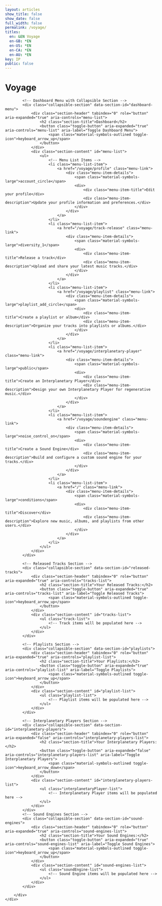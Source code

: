 ```yaml
---
layout: articles
show_title: false
show_date: false
full_width: false
permalink: /voyage/
titles:
  en: &EN Voyage
  en-GB: *EN
  en-US: *EN
  en-CA: *EN
  en-AU: *EN
key: IP
public: false
---
```


<!-- Voyage Page Container -->
<!-- Voyage Page Container -->
<div id="voyage-content">
    <h1>Voyage</h1>
    <div class="world-form">
        <div class="voyage-container">
            <p id="user-info"></p>
            <ul class="user-list" id="user-profile-list">
                <!-- User profile will be populated here -->
            </ul>

            <!-- Dashboard Menu with Collapsible Section -->
            <div class="collapsible-section" data-section-id="dashboard-menu">
                <div class="section-header" tabindex="0" role="button" aria-expanded="true" aria-controls="menu-list">
                    <h2 class="section-title">Dashboard</h2>
                    <button class="toggle-button" aria-expanded="true" aria-controls="menu-list" aria-label="Toggle Dashboard Menu">
                        <span class="material-symbols-outlined toggle-icon">keyboard_arrow_up</span>
                    </button>
                </div>
                <div class="section-content" id="menu-list">
                    <ul>
                        <!-- Menu List Items -->
                        <li class="menu-list-item">
                            <a href="/voyage/profile" class="menu-link">
                                <div class="menu-item-details">
                                    <span class="material-symbols-large">account_circle</span>
                                    <div>
                                        <div class="menu-item-title">Edit your profile</div>
                                        <div class="menu-item-description">Update your profile information and preferences.</div>
                                    </div>
                                </div>
                            </a>
                        </li>
                        <li class="menu-list-item">
                            <a href="/voyage/track-release" class="menu-link">
                                <div class="menu-item-details">
                                    <span class="material-symbols-large">diversity_1</span>
                                    <div>
                                        <div class="menu-item-title">Release a track</div>
                                        <div class="menu-item-description">Upload and share your latest music tracks.</div>
                                    </div>
                                </div>
                            </a>
                        </li>
                        <li class="menu-list-item">
                            <a href="/voyage/playlist" class="menu-link">
                                <div class="menu-item-details">
                                    <span class="material-symbols-large">playlist_add_circle</span>
                                    <div>
                                        <div class="menu-item-title">Create a playlist or album</div>
                                        <div class="menu-item-description">Organize your tracks into playlists or albums.</div>
                                    </div>
                                </div>
                            </a>
                        </li>
                        <li class="menu-list-item">
                            <a href="/voyage/interplanetary-player" class="menu-link">
                                <div class="menu-item-details">
                                    <span class="material-symbols-large">public</span>
                                    <div>
                                        <div class="menu-item-title">Create an Interplanetary Player</div>
                                        <div class="menu-item-description">Design your own Interplanetary Player for regenerative music.</div>
                                    </div>
                                </div>
                            </a>
                        </li>
                        <li class="menu-list-item">
                            <a href="/voyage/soundengine" class="menu-link">
                                <div class="menu-item-details">
                                    <span class="material-symbols-large">noise_control_on</span>
                                    <div>
                                        <div class="menu-item-title">Create a Sound Engine</div>
                                        <div class="menu-item-description">Build and configure a custom sound engine for your tracks.</div>
                                    </div>
                                </div>
                            </a>
                        </li>
                        <li class="menu-list-item">
                            <a href="/" class="menu-link">
                                <div class="menu-item-details">
                                    <span class="material-symbols-large">conditions</span>
                                    <div>
                                        <div class="menu-item-title">Discover</div>
                                        <div class="menu-item-description">Explore new music, albums, and playlists from other users.</div>
                                    </div>
                                </div>
                            </a>
                        </li>
                    </ul>
                </div>
            </div>

            <!-- Released Tracks Section -->
            <div class="collapsible-section" data-section-id="released-tracks">
                <div class="section-header" tabindex="0" role="button" aria-expanded="true" aria-controls="tracks-list">
                    <h2 class="section-title">Your Released Tracks:</h2>
                    <button class="toggle-button" aria-expanded="true" aria-controls="tracks-list" aria-label="Toggle Released Tracks">
                        <span class="material-symbols-outlined toggle-icon">keyboard_arrow_up</span>
                    </button>
                </div>
                <div class="section-content" id="tracks-list">
                    <ul class="track-list">
                        <!-- Track items will be populated here -->
                    </ul>
                </div>
            </div>

            <!-- Playlists Section -->
            <div class="collapsible-section" data-section-id="playlists">
                <div class="section-header" tabindex="0" role="button" aria-expanded="true" aria-controls="playlist-list">
                    <h2 class="section-title">Your Playlists:</h2>
                    <button class="toggle-button" aria-expanded="true" aria-controls="playlist-list" aria-label="Toggle Playlists">
                        <span class="material-symbols-outlined toggle-icon">keyboard_arrow_up</span>
                    </button>
                </div>
                <div class="section-content" id="playlist-list">
                    <ul class="playlist-list">
                        <!-- Playlist items will be populated here -->
                    </ul>
                </div>
            </div>

            <!-- Interplanetary Players Section -->
            <div class="collapsible-section" data-section-id="interplanetary-players">
                <div class="section-header" tabindex="0" role="button" aria-expanded="false" aria-controls="interplanetary-players-list">
                    <h2 class="section-title">Your Interplanetary Players:</h2>
                    <button class="toggle-button" aria-expanded="false" aria-controls="interplanetary-players-list" aria-label="Toggle Interplanetary Players">
                        <span class="material-symbols-outlined toggle-icon">keyboard_arrow_down</span>
                    </button>
                </div>
                <div class="section-content" id="interplanetary-players-list">
                    <ul class="interplanetaryPlayer-list">
                        <!-- Interplanetary Player items will be populated here -->
                    </ul>
                </div>
            </div>
            <!-- Sound Engines Section -->
            <div class="collapsible-section" data-section-id="sound-engines">
                <div class="section-header" tabindex="0" role="button" aria-expanded="true" aria-controls="sound-engines-list">
                    <h2 class="section-title">Your Sound Engines:</h2>
                    <button class="toggle-button" aria-expanded="true" aria-controls="sound-engines-list" aria-label="Toggle Sound Engines">
                        <span class="material-symbols-outlined toggle-icon">keyboard_arrow_up</span>
                    </button>
                </div>
                <div class="section-content" id="sound-engines-list">
                    <ul class="soundEngine-list">
                        <!-- Sound Engine items will be populated here -->
                    </ul>
                </div>
            </div>

        </div>
    </div>
</div>

<!-- Toast Notification Container -->
<div id="toastContainer" class="toast-container"></div>

<div id="global-dropdown-container"></div>

<!-- Ensure lscache is loaded before this script -->

<script>
// Ensure lscache is loaded before this script
// Include collapsible.js via include directive
{%- include scripts/collapsible.js -%}

/**
 * Your existing JavaScript code
 */

/**
 * Fetches data from the API with caching using lscache.
 * Specifically used for Sound Engines and other data.
 * @param {string} url - The API endpoint.
 * @param {string} cacheKey - The key to store/retrieve data from cache.
 * @param {number} ttl - Time-to-live for the cache in minutes.
 * @param {boolean} forceRefresh - If true, bypasses the cache.
 * @returns {Promise<Object>} - The fetched data.
 */
async function fetchDataWithCache(url, cacheKey, ttl, forceRefresh = false) {
    if (!forceRefresh) {
        const cachedData = lscache.get(cacheKey);
        if (cachedData) {
            console.log(`Cache hit for ${cacheKey}`);
            return cachedData;
        }
    }

    console.log(`Fetching data from server for ${cacheKey}`);
    try {
        const response = await fetch(url, {
            method: 'GET',
            credentials: 'include', // Include cookies in the request
            headers: {
                'Content-Type': 'application/json'
            }
        });
        if (!response.ok) {
            throw new Error(`HTTP error! Status: ${response.status}`);
        }
        const data = await response.json();
        lscache.set(cacheKey, data, ttl); // Cache for specified minutes
        console.log(`Data fetched and cached for ${cacheKey}`);
        return data;
    } catch (error) {
        console.error(`Error fetching data from ${url}:`, error);
        throw error;
    }
}

/**
 * Fetches data directly from the API without using caching.
 * Specifically used for Interplanetary Players (IPP) or real-time data.
 * @param {string} url - The API endpoint.
 * @returns {Promise<Object>} - The fetched data.
 */
async function fetchData(url) {
    console.log(`Fetching data from server: ${url}`);
    try {
        const response = await fetch(url, {
            method: 'GET',
            credentials: 'include', // Include cookies in the request
            headers: {
                'Content-Type': 'application/json'
            }
        });
        if (!response.ok) {
            throw new Error(`HTTP error! Status: ${response.status}`);
        }
        const data = await response.json();
        console.log(`Data fetched successfully from ${url}`);
        return data;
    } catch (error) {
        console.error(`Error fetching data from ${url}:`, error);
        throw error;
    }
}

document.addEventListener('DOMContentLoaded', function() {
    const userId = localStorage.getItem('userId');

    if (!userId) {
        console.error('No userId found. Redirecting to login.');
        window.location.href = '/login';
        return;
    }

    // Fetch user profile data and initialize collapsible sections after data is loaded
    fetchUserProfile(userId)
        .catch(error => {
            console.error('Failed to fetch and populate user profile:', error);
        });

    // Restore scroll position
    restoreScrollPosition();
});

/**
 * Function to fetch user profile data
 * @param {string} userId
 */
async function fetchUserProfile(userId) {
    const cacheKey = `profile_${userId}`;
    try {
        const data = await fetchDataWithCache(
            `https://api.plantasia.space/api/users/profile?userId=${userId}`,
            cacheKey,
            60 // Cache for 60 minutes
        );
        await populateUserProfile(data);
        // After data is fetched and all sections are populated, handle collapsible sections
        await window.handleCollapsibleSections(); // Call global function
        // Then recalculate max-height for expanded sections
        await window.recalculateMaxHeight(); // Call global function
    } catch (error) {
        console.error('Error fetching user data:', error);
        showToast('Error fetching user data. Please try again.', 'error');
    }
}

/**
 * Function to populate user profile UI
 * @param {Object} profileData - The user's profile data
 */
async function populateUserProfile(profileData) {
    // Populate the user profile list
    populateUserProfileList(profileData);

    console.log('User profile populated:', profileData);

    // Display Sound Engines
    if (Array.isArray(profileData.enginesOwned)) {
        await displaySoundEnginesBatch(profileData.enginesOwned);
    } else {
        console.warn('enginesOwned is not an array:', profileData.enginesOwned);
        document.getElementById('sound-engines-list').innerHTML = '<li>No sound engines found.</li>';
    }

    // Display Interplanetary Players
    if (Array.isArray(profileData.interplanetaryPlayersOwned)) {
        await displayInterplanetaryPlayersBatch(profileData.interplanetaryPlayersOwned);
    } else {
        console.warn('interplanetaryPlayersOwned is not an array:', profileData.interplanetaryPlayersOwned);
        document.querySelector('.interplanetaryPlayer-list').innerHTML = '<li>No interplanetary players found.</li>';
    }

    // Display Tracks using Batch Fetching
    if (Array.isArray(profileData.tracksOwned)) {
        await displayTracksBatch(profileData.tracksOwned);
    } else {
        console.warn('tracksOwned is not an array:', profileData.tracksOwned);
        document.getElementById('tracks-list').innerHTML = '<li>No tracks found.</li>';
    }

    // Display Playlists
    if (Array.isArray(profileData.playlistsOwned)) {
        await displayPlaylistsBatch(profileData.playlistsOwned);
    } else {
        console.warn('playlistsOwned is not an array:', profileData.playlistsOwned);
        document.getElementById('playlist-list').innerHTML = '<li>No playlists found.</li>';
    }
}

/**
 * Function to populate the user profile using the user-list structure
 * @param {Object} profileData - The user's profile data
 */
function populateUserProfileList(profileData) {
    const userProfileList = document.getElementById('user-profile-list');

    if (!profileData) {
        userProfileList.innerHTML = '<li>No profile information available.</li>';
        return;
    }

    // Use thumbMidURL for profile image if available, else provide a default image
    const profileImageURL = profileData.thumbMidURL || 'https://mw-storage.fra1.digitaloceanspaces.com/default/default-profile_thumbnail_mid.webp';

    userProfileList.innerHTML = `
    <div class="parent-container">
        <li class="voyage-profile">
            <!-- Profile Image -->
            <div class="voyage-profile-pic">
                <a href="/voyage/profile">
                    <img src="${profileImageURL}" alt="${profileData.username || 'User'}">
                </a>
            </div>

            <!-- Profile Details -->
            <div class="voyage-details">
                <!-- Display Name and Username -->
                <div class="voyage-display-name">${profileData.displayName || 'Unknown'}</div>
                <div class="voyage-username">
                    <a href="/xplorer/?username=${encodeURIComponent(profileData.username)}" target="_self">
                        @${profileData.username || 'Unknown'}
                    </a>
                </div>

                <!-- Bio -->
                ${profileData.bio ? `<div class="voyage-bio">${profileData.bio}</div>` : ''}

                <!-- Role -->
                <div class="voyage-role"><strong>Role:</strong> ${profileData.role || 'Listener'}</div>

                <!-- 1st Custom Link -->
                ${profileData.customLinks && profileData.customLinks[0] ? 
                    `<div class="voyage-custom-link">
                        <a href="${profileData.customLinks[0]}" target="_blank">${profileData.customLinks[0]}</a>
                    </div>` 
                    : ''
                }
            </div>
        </li>
    </div>
    `;
}

async function displayTracksBatch(trackIds) {
    console.log('Starting displayTracksBatch with IDs:', trackIds);
    const userId = localStorage.getItem('userId');
    const tracksListElement = document.getElementById('tracks-list');
    tracksListElement.innerHTML = ''; // Clear existing list

    if (!trackIds || trackIds.length === 0) {
        tracksListElement.innerHTML = '<li>No tracks found.</li>';
        console.log('No tracks to display.');
        return;
    }

    const validTrackIds = trackIds.filter(id => isValidObjectId(id));
    if (validTrackIds.length === 0) {
        tracksListElement.innerHTML = '<li>No valid track IDs found.</li>';
        console.warn('No valid track IDs to fetch.');
        return;
    }

    const cacheKey = `tracks_batch_${userId}`;
    const batchUrl = `https://api.plantasia.space/api/tracks/batch?ids=${validTrackIds.join(',')}`;

    try {
        const data = await fetchDataWithCache(batchUrl, cacheKey, 10, false);

        if (data.success && Array.isArray(data.tracks)) {
            console.log(`Fetched ${data.tracks.length} tracks.`);
            data.tracks.forEach(track => {
                const imageUrl = track.coverImageURL || 'https://api.plantasia.space/uploads/default/default-tracks.jpg';
                const trackName = track.trackName || 'Unnamed Track';
                const artistNames = track.artists.map(artist => artist.displayName || 'Unknown').join(', ');

                const trackDiv = document.createElement('li');
trackDiv.innerHTML = `
    <div class="track-card" onclick="handleCardClick('${track._id}', event)" style="cursor: pointer;">
        <!-- Menu Container -->
        <div class="menu-container left-menu" onclick="toggleMoreOptions(event)">
            <button class="menu-button">
                <span class="material-symbols-outlined">more_horiz</span>
            </button>
            <div class="menu-dropdown">
                <!-- Dropdown options -->
                <div class="option-button-container">
                    <button class="option-button has-submenu" onclick="event.stopPropagation(); toggleAddToPlaylistMenu(event);">
                        <span class="material-symbols-outlined">playlist_add</span> Add to Playlist
                        <span class="submenu-arrow">&#9654;</span>
                    </button>
                    <div id="add-to-playlist-menu-${track._id}" class="add-to-playlist-menu">

                    </div>
                </div>
                <!-- Other options -->
                <button class="menu-option" onclick="editTrack('${track._id}')">
                    <span class="material-symbols-outlined">edit</span> Edit
                </button>
                <button class="menu-option" onclick="shareTrack('${track._id}')">
                    <span class="material-symbols-outlined">share</span> Share
                </button>
                <button class="menu-option" onclick="deleteTrack('${track._id}', this)">
                    <span class="material-symbols-outlined">delete</span> Delete
                </button>
            </div>
        </div>

        <!-- Track Details -->
        <div class="track-list-item">
            <div class="track-profile-pic">
                <img src="${imageUrl}" alt="${trackName}" loading="lazy">
            </div>
            <div class="track-details">
                <div class="track-name"><strong>Track Name:</strong> ${trackName}</div>
                <div class="track-artists"><strong>Artists:</strong> ${artistNames}</div>
            </div>
        </div>
    </div>
`;

                tracksListElement.appendChild(trackDiv);
            });
            console.log('All tracks displayed successfully.');

            // Fetch playlists and populate each track's "Add to Playlist" menu
            await populatePlaylistsForTracks(userId, data.tracks);
        } else {
            console.error('Failed to fetch tracks:', data.message);
            tracksListElement.innerHTML = '<li>Failed to load tracks.</li>';
            showToast('Failed to load your tracks.', 'error');
        }
    } catch (error) {
        console.error('Error displaying tracks:', error);
        tracksListElement.innerHTML = '<li>No tracks found.</li>';
    }
}

/**
 * Populate each track's "Add to Playlist" menu with available playlists.
 */
async function populatePlaylistsForTracks(userId, tracks) {
    const playlistsUrl = `https://api.plantasia.space/api/playlists?ownerId=${userId}`;
    const cacheKey = `user_playlists_${userId}`;

    try {
const playlistsData = await fetchDataWithCache(playlistsUrl, cacheKey, 10, true);

        if (playlistsData.success && Array.isArray(playlistsData.playlists)) {
            playlistsData.playlists.forEach(playlist => {
                tracks.forEach(track => {
                    const playlistMenu = document.getElementById(`add-to-playlist-menu-${track._id}`);
                    if (playlistMenu) {
                        playlistMenu.innerHTML += `
                            <button onclick="addTrackToPlaylist('${playlist._id}', '${track._id}')">
                                ${playlist.playlistName}
                            </button>`;
                    }
                });
            });
        } else {
            console.error('Failed to fetch playlists:', playlistsData.message);
            showToast('Failed to load playlists.', 'error');
        }
    } catch (error) {
        console.error('Error fetching playlists:', error);
        showToast('Error loading playlists.', 'error');
    }
}
// Function to add a track to a playlist
async function addTrackToPlaylist(playlistId, trackId) {
    try {
        const response = await fetch('https://api.plantasia.space/api/playlists/add-track', {
            method: 'POST',
            headers: {
                'Content-Type': 'application/json',
            },
            body: JSON.stringify({ playlistId, trackId }),
        });
        const data = await response.json();
        if (data.success) {
            showToast('Track added to playlist successfully!', 'success');
        } else {
            showToast(`Failed to add track to playlist: ${data.message}`, 'error');
        }
    } catch (error) {
        console.error('Error adding track to playlist:', error);
        showToast('Failed to add track to playlist.', 'error');
    }
}
function toggleAddToPlaylistMenu(event) {
    event.stopPropagation(); // Prevent event from closing the parent dropdown
    const button = event.currentTarget;
    const submenu = button.nextElementSibling;

    if (submenu) {
        submenu.style.display = submenu.style.display === 'block' ? 'none' : 'block';
        console.log('Toggled Add to Playlist menu.');
    } else {
        console.error('Add to Playlist menu not found.');
    }
}

/**
 * Function to display sound engines on the page using batch fetching with caching.
 * Consolidates action buttons into a single "More Options" button with a dropdown menu.
 * @param {Array<string>} engineIds - Array of sound engine IDs owned by the user.
 */
async function displaySoundEnginesBatch(engineIds) {
    console.log('Starting displaySoundEnginesBatch with IDs:', engineIds);

    const soundEnginesListElement = document.getElementById('sound-engines-list');
    soundEnginesListElement.innerHTML = ''; // Clear existing list

    if (!engineIds || engineIds.length === 0) {
        soundEnginesListElement.innerHTML = '<li>No sound engines found.</li>';
        console.log('No sound engines to display.');
        return;
    }

    // Validate and filter sound engine IDs
    const validEngineIds = engineIds.filter(id => isValidObjectId(id));
    if (validEngineIds.length === 0) {
        soundEnginesListElement.innerHTML = '<li>No valid sound engine IDs found.</li>';
        console.warn('No valid sound engine IDs to fetch.');
        return;
    }

    // Create a cache key based on sorted IDs for consistency
    const sortedIds = [...validEngineIds].sort();
    const cacheKey = `soundEngines_batch_${sortedIds.join('_')}`;
    const batchUrl = `https://api.plantasia.space/api/soundEngines/batch?ids=${sortedIds.join(',')}`;

try {
    const data = await fetchDataWithCache(
        batchUrl,
        cacheKey,
        5 // Cache for 5 minutes
    );

    if (data.success && Array.isArray(data.soundEngines)) {
        console.log(`Fetched ${data.soundEngines.length} sound engines.`);
        data.soundEngines.forEach(engine => {
            if (!engine || typeof engine !== 'object') {
                console.warn('Invalid sound engine data:', engine);
                return;
            }

            // Use soundEngineImageSmallURL or fallback to default image if not available
            const imageUrl = engine.soundEngineImageSmallURL
                ? engine.soundEngineImageSmallURL
                : 'https://api.plantasia.space/uploads/default/default-soundEngine.jpg';

            const soundEngineName = engine.soundEngineName || 'Unnamed Sound Engine';
            console.log(engine);
                // Create DOM elements
                const soundEngineDiv = document.createElement('li');

soundEngineDiv.innerHTML = `
    <div class="track-card" onclick="handleCardClick('${engine._id}', event)" style="cursor: pointer;">
        <!-- Menu Container -->
        <div class="menu-container left-menu" onclick="toggleMoreOptions(event)">
            <button class="menu-button">
                <span class="material-symbols-outlined">more_horiz</span>
            </button>
            <div class="menu-dropdown">
                <!-- Dropdown options -->
                <button class="menu-option" onclick="editSoundEngine('${engine._id}')">
                    <span class="material-symbols-outlined">edit</span> Edit
                </button>
                <button class="menu-option" onclick="shareSoundEngine('${engine._id}')">
                    <span class="material-symbols-outlined">share</span> Share
                </button>
                <button class="menu-option" onclick="deleteSoundEngine('${engine._id}', this)">
                    <span class="material-symbols-outlined">delete</span> Delete
                </button>
            </div>
        </div>

        <!-- Sound Engine Details -->
        <div class="soundEngine-list-item">
            <div class="soundEngine-profile-pic">
                <div class="hexagon-frame">
                    <img src="${imageUrl}" alt="${soundEngineName}" loading="lazy">
                </div>
            </div>
            <div class="soundEngine-details">
                <div class="soundEngine-name"><strong>Name:</strong> ${soundEngineName}</div>
                <div class="soundEngine-created"><strong>Created At:</strong> ${new Date(engine.createdAt).toLocaleDateString()}</div>
                <div class="soundEngine-availability"><strong>Availability:</strong> ${engine.isPublic ? '🌍 Shared' : '🔐 Exclusive'}</div>
                <div class="soundEngine-params">
                    <strong>Parameters:</strong> 
                    X: ${engine.xParam.label} (${engine.xParam.min} to ${engine.xParam.max}, Init: ${engine.xParam.initValue}) |
                    Y: ${engine.yParam.label} (${engine.yParam.min} to ${engine.yParam.max}, Init: ${engine.yParam.initValue}) |
                    Z: ${engine.zParam.label} (${engine.zParam.min} to ${engine.zParam.max}, Init: ${engine.zParam.initValue})
                </div>
            </div>
        </div>
    </div>
`;
                soundEnginesListElement.appendChild(soundEngineDiv);
            });
            console.log('All sound engines displayed successfully.');
        } else {
            console.error('Failed to fetch sound engines:', data.message);
            soundEnginesListElement.innerHTML = '<li>Failed to load sound engines.</li>';
            showToast('Failed to load your sound engines.', 'error');
        }
    } catch (error) {
        console.error('Error displaying sound engines:', error);
        soundEnginesListElement.innerHTML = '<li>An error occurred while loading sound engines.</li>';
        showToast('An error occurred while loading your sound engines.', 'error');
    }
}

/**
 * Function to display interplanetary players on the page using batch fetching.
 * Displays a 3D preview using iframe with the provided objURL and textureURL.
 * @param {Array<string>} playerIds - Array of interplanetary player IDs owned by the user.
 */
/**
 * Function to display interplanetary players on the page using batch fetching.
 * Displays additional details: sciName, orbital period, moons, description (100 chars), and 3D artist with link.
 * @param {Array<string>} playerIds - Array of interplanetary player IDs owned by the user.
 */
async function displayInterplanetaryPlayersBatch(playerIds) {
    console.log('Starting displayInterplanetaryPlayersBatch with IDs:', playerIds);

    const playersListElement = document.querySelector('.interplanetaryPlayer-list');
    playersListElement.innerHTML = ''; // Clear any existing content

    if (!playerIds || playerIds.length === 0) {
        playersListElement.innerHTML = '<li>No interplanetary players found.</li>';
        console.log('No interplanetary players to display.');
        return;
    }

    // Validate and filter player IDs
    const validPlayerIds = playerIds.filter((id) => isValidObjectId(id));
    if (validPlayerIds.length === 0) {
        playersListElement.innerHTML = '<li>No valid interplanetary player IDs found.</li>';
        console.warn('No valid interplanetary player IDs to fetch.');
        return;
    }

    const batchUrl = `https://api.plantasia.space/api/interplanetaryPlayers/batch-fetch?ids=${validPlayerIds.join(',')}`;

    try {
        const data = await fetchData(batchUrl);
        console.log("PLAYERS DATA", data);
        if (data.success && Array.isArray(data.interplanetaryPlayers)) {
            console.log(`Fetched ${data.interplanetaryPlayers.length} interplanetary players.`);

            data.interplanetaryPlayers.forEach((player) => {
                if (!player || typeof player !== 'object') {
                    console.warn('Invalid interplanetary player data:', player);
                    return;
                }

                // Destructure necessary fields with fallback values
                const {
                    _id,
                    artName = 'Unnamed Player',
                    sciName = 'Unknown',
                    period = 'Unknown',
                    moonAmount = 'Unknown',
                    description = 'No description available.',
                    ddd,
                    isPublic = false,
                    glbURL,
                } = player;

                // Truncate description to 100 characters
                const truncatedDescription = description.length > 100 ? description.substring(0, 100) + '...' : description;

                // 3D artist link, falling back to 'N/A' if not available
                const dddArtist = ddd?.dddArtist
                    ? `<a href="/xplorer/?username=${encodeURIComponent(ddd.dddArtist.username)}" target="_self">@${ddd.dddArtist.username}</a>`
                    : 'N/A';

                // Construct the iframe for GLB files or fallback image
                let modelHTML = '';
                if (glbURL) {
                    const encodedGlbURL = encodeURIComponent(glbURL);
                    const iframeSrc = `https://preview.maar.world/?model=${encodedGlbURL}`;

                    modelHTML = `
                        <div class="iframe-3d-model-container">
                            <iframe 
                                class="iframe-3d-model" 
                                src="${iframeSrc}" 
                                width="300" 
                                height="300" 
                                style="background: transparent; border: none;">
                            </iframe>
                        </div>
                    `;
                } else {
                    const imageUrl = 'https://api.plantasia.space/uploads/default/default-interplanetaryPlayer.jpg';
                    modelHTML = `
                        <div class="interplanetaryPlayer-media">
                            <img src="${imageUrl}" alt="${artName}" loading="lazy">
                        </div>
                    `;
                }

                // Construct the player card
                const playerCardHTML = `
                    <div class="track-card" onclick="handleCardClick('${_id}', event)" style="cursor: pointer;">
                        <!-- Menu Container -->
                        <div class="menu-container left-menu" onclick="toggleMoreOptions(event)">
                            <button class="menu-button">
                                <span class="material-symbols-outlined">more_horiz</span>
                            </button>
                            <div class="menu-dropdown">
                                <!-- Dropdown options -->
                                <button class="menu-option" onclick="editInterplanetaryPlayer('${_id}')">
                                    <span class="material-symbols-outlined">edit</span> Edit
                                </button>
                                <button class="menu-option" onclick="shareInterplanetaryPlayer('${_id}')">
                                    <span class="material-symbols-outlined">share</span> Share
                                </button>
                                <button class="menu-option" onclick="deleteInterplanetaryPlayer('${_id}', this)">
                                    <span class="material-symbols-outlined">delete</span> Delete
                                </button>
                            </div>
                        </div>

                        <!-- Player Details -->
                        <div class="track-list-item">
                            ${modelHTML} <!-- 3D model iframe or fallback image -->
                            <div class="track-details">
                                <div class="track-name"><strong>Name:</strong> ${artName}</div>
                                <div class="track-sciName"><strong>Scientific Name:</strong> ${sciName}</div>
                                <div class="track-period"><strong>Orbital Period:</strong> ${period} days</div>
                                <div class="track-moons"><strong>Moons:</strong> ${moonAmount}</div>
                                <div class="track-description"><strong>Description:</strong> ${truncatedDescription}</div>
                                <div class="track-credits"><strong>3D Artist:</strong> ${dddArtist}</div>
                                <div class="track-availability"><strong>Availability:</strong> ${isPublic ? '🌍 Public' : '🔐 Private'}</div>
                            </div>
                        </div>
                    </div>
                `;

                // Create a list item and append the player card
                const listItem = document.createElement('li');
                listItem.innerHTML = playerCardHTML;
                playersListElement.appendChild(listItem);
            });

            console.log('All interplanetary players displayed successfully.');
        } else {
            console.error('Failed to fetch interplanetary players:', data.message);
            playersListElement.innerHTML = '<li>Failed to load interplanetary players.</li>';
            showToast('Failed to load your interplanetary players.', 'error');
        }
    } catch (error) {
        console.error('Error displaying interplanetary players:', error);
        playersListElement.innerHTML = '<li>An error occurred while loading interplanetary players.</li>';
        showToast('An error occurred while loading your interplanetary players.', 'error');
    }
}
/**
 * Function to display playlists on the page using batch fetching with caching.
 * Consolidates action buttons into a single "More Options" button with a dropdown menu.
 * @param {Array<string>} playlistIds - Array of playlist IDs owned by the user.
 */
async function displayPlaylistsBatch(playlistIds) {
    console.log('Starting displayPlaylistsBatch with IDs:', playlistIds);
    const userId = localStorage.getItem('userId');

    const playlistsListElement = document.getElementById('playlist-list');
    playlistsListElement.innerHTML = ''; // Clear existing list

    if (!playlistIds || playlistIds.length === 0) {
        playlistsListElement.innerHTML = '<li>No playlists found.</li>';
        console.log('No playlists to display.');
        return;
    }

    // Validate and filter playlist IDs
    const validPlaylistIds = playlistIds.filter(id => isValidObjectId(id));
    if (validPlaylistIds.length === 0) {
        playlistsListElement.innerHTML = '<li>No valid playlist IDs found.</li>';
        console.warn('No valid playlist IDs to fetch.');
        return;
    }

    // Use a cache key based on user ID
    const cacheKey = `playlists_batch_${userId}`;
    const batchUrl = `https://api.plantasia.space/api/playlists/batch?ids=${validPlaylistIds.join(',')}`;

    try {
        const data = await fetchDataWithCache(
            batchUrl,
            cacheKey,
            10, // Cache for 10 minutes
            false // Do not force refresh
        );

        if (data.success && Array.isArray(data.playlists)) {
            console.log(`Fetched`, data.playlists);
            data.playlists.forEach(playlist => {
                if (!playlist || typeof playlist !== 'object') {
                    console.warn('Invalid playlist data:', playlist);
                    return;
                }

                // Debugging: Log cover image URLs
                console.log('Setting cover image source to:', playlist.coverImageURLSmall || playlist.coverImageURLMid || playlist.coverImageURLOriginal);

                // Determine the appropriate cover image URL
                let imageUrl = 'https://api.plantasia.space/uploads/default/default-playlist.jpg'; // Default image
                if (playlist.coverImageURLSmall) {
                    imageUrl = playlist.coverImageURLSmall;
                } else if (playlist.coverImageURLMid) {
                    imageUrl = playlist.coverImageURLMid;
                } else if (playlist.coverImageURLOriginal) {
                    imageUrl = playlist.coverImageURLOriginal;
                }

                const playlistName = playlist.playlistName || 'Unnamed Playlist';
                const privacy = playlist.privacy || 'Private';
                const createdOn = playlist.createdAt ? new Date(playlist.createdAt).toLocaleDateString() : 'Unknown';

                const ownerName = playlist.owner?.displayName || 'Unknown';
                const artistNames = playlist.artistNames && Array.isArray(playlist.artistNames)
                    ? playlist.artistNames.map(artist => artist.name || 'Unknown').join(', ')
                    : 'Unknown';

                // Create DOM elements
                const playlistDiv = document.createElement('li');
                //playlistDiv.classList.add('playlist-list-item'); // Ensure consistent class naming

playlistDiv.innerHTML = `
    <div class="track-card" onclick="handleCardClick('${playlist._id}', event)" style="cursor: pointer;">
        <!-- Menu Container -->
        <div class="menu-container left-menu" onclick="toggleMoreOptions(event)">
            <button class="menu-button">
                <span class="material-symbols-outlined">more_horiz</span>
            </button>
            <div class="menu-dropdown">
                <!-- Other options -->
                <button class="menu-option" onclick="editPlaylist('${playlist._id}')">
                    <span class="material-symbols-outlined">edit</span> Edit
                </button>
                <button class="menu-option" onclick="sharePlaylist('${playlist._id}')">
                    <span class="material-symbols-outlined">share</span> Share
                </button>
                <button class="menu-option" onclick="deletePlaylist('${playlist._id}', this)">
                    <span class="material-symbols-outlined">delete</span> Delete
                </button>
            </div>
        </div>

        <!-- Playlist Details -->
        <div class="playlist-list-item">
            <div class="playlist-profile-pic">
                <img src="${imageUrl}" alt="${playlistName}" loading="lazy">
            </div>
            <div class="playlist-details">
                <div class="playlist-name"><strong>Playlist Name:</strong> ${playlistName}</div>
                <div class="playlist-description"><strong>Description:</strong> ${playlist.description || 'No description provided.'}</div>
                <div class="playlist-privacy"><strong>Privacy:</strong> ${privacy}</div>
                <div class="playlist-created-on"><strong>Created On:</strong> ${createdOn}</div>
                <div class="playlist-owner"><strong>Owner:</strong> ${ownerName}</div>
                <div class="playlist-artists"><strong>Artists:</strong> ${artistNames}</div>
            </div>
        </div>
    </div>
`;
                playlistsListElement.appendChild(playlistDiv);
            });
            console.log('All playlists displayed successfully.');
        } else {
            console.error('Failed to fetch playlists:', data.message);
            playlistsListElement.innerHTML = '<li>Failed to load playlists.</li>';
            showToast('Failed to load your playlists.', 'error');
        }
    } catch (error) {
        console.error('Error displaying playlists:', error);
        playlistsListElement.innerHTML = '<li>No playlists found.</li>';
        showToast('No playlists found.', 'error');
    }
}


/**
 * Validate if a string is a valid MongoDB ObjectId.
 * @param {string} id
 * @returns {boolean}
 */
function isValidObjectId(id) {
    return /^[a-fA-F0-9]{24}$/.test(id);
}

/**
 * Function to handle editing a sound engine.
 * @param {string} engineId - The ID of the sound engine to edit.
 */
function editSoundEngine(engineId) {
    console.log(`Editing sound engine with ID: ${engineId}`);
    window.location.href = `/voyage/soundEngine?mode=edit&id=${engineId}`;
}

/**
 * Function to handle sharing a sound engine.
 * @param {string} engineId - The ID of the sound engine to share.
 */
function shareSoundEngine(engineId) {
    const shareUrl = `http://maar.world/xplorer/sound-engine/?engineId=${engineId}`;
    console.log(`Sharing sound engine with URL: ${shareUrl}`);
    navigator.clipboard.writeText(shareUrl)
        .then(() => {
            showToast('Sound engine link copied to clipboard!', 'success');
        })
        .catch(err => {
            console.error('Failed to copy sound engine link:', err);
            showToast('Failed to copy the sound engine link. Please try again.', 'error');
        });
}

/**
 * Function to handle editing an interplanetary player.
 * @param {string} playerId - The ID of the interplanetary player to edit.
 */
function editInterplanetaryPlayer(playerId) {
    console.log(`Editing interplanetary player with ID: ${playerId}`);
    window.location.href = `/voyage/interplanetary-player?mode=edit&playerId=${playerId}`;
}

/**
 * Function to handle sharing an interplanetary player.
 * @param {string} playerId - The ID of the interplanetary player to share.
 */
function shareInterplanetaryPlayer(playerId) {
    const shareUrl = `http://maar.world/xplorer/interplanetary-player/?playerId=${playerId}`;
    console.log(`Sharing interplanetary player with URL: ${shareUrl}`);
    navigator.clipboard.writeText(shareUrl)
        .then(() => {
            showToast('Interplanetary player link copied to clipboard!', 'success');
        })
        .catch(err => {
            console.error('Failed to copy interplanetary player link:', err);
            showToast('Failed to copy the interplanetary player link. Please try again.', 'error');
        });
}

/**
 * Function to handle editing a track.
 * @param {string} trackId - The ID of the track to edit.
 */
function editTrack(trackId) {
    console.log(`Editing track with ID: ${trackId}`);
    window.location.href = `/voyage/track-release?mode=edit&trackId=${trackId}`;
}

/**
 * Function to handle sharing a track.
 * @param {string} trackId - The ID of the track to share.
 */
function shareTrack(trackId) {
    const shareUrl = `http://maar.world/xplorer/track/?trackId=${trackId}`;
    console.log(`Sharing track with URL: ${shareUrl}`);
    navigator.clipboard.writeText(shareUrl)
        .then(() => {
            showToast('Track link copied to clipboard!', 'success');
        })
        .catch(err => {
            console.error('Failed to copy track link:', err);
            showToast('Failed to copy the track link. Please try again.', 'error');
        });
}

/**
 * Function to handle editing a playlist.
 * @param {string} playlistId - The ID of the playlist to edit.
 */
function editPlaylist(playlistId) {
    console.log(`Editing playlist with ID: ${playlistId}`);
    window.location.href = `/voyage/playlist?mode=edit&playlistId=${playlistId}`;
}

/**
 * Function to handle sharing a playlist.
 * @param {string} playlistId - The ID of the playlist to share.
 */
function sharePlaylist(playlistId) {
    const shareUrl = `http://maar.world/xplorer/playlist/?playlistId=${playlistId}`;
    console.log(`Sharing playlist with URL: ${shareUrl}`);
    navigator.clipboard.writeText(shareUrl)
        .then(() => {
            showToast('Playlist link copied to clipboard!', 'success');
        })
        .catch(err => {
            console.error('Failed to copy playlist link:', err);
            showToast('Failed to copy the playlist link. Please try again.', 'error');
        });
}

/**
 * Function to handle the deletion of a track
 * @param {string} trackId - The ID of the track to delete
 * @param {HTMLElement} button - The delete button that was clicked
 */
async function deleteTrack(trackId, button) {
    const userId = localStorage.getItem('userId');
    const cacheKey = `profile_${userId}`;

    // Confirm deletion with the user
    const confirmation = confirm('Are you sure you want to delete this Track? This action cannot be undone.');
    if (!confirmation) return;

    // Disable the delete button to prevent multiple clicks
    button.disabled = true;
    button.textContent = 'Deleting...';

    try {
        const response = await fetch(`https://api.plantasia.space/api/tracks/${trackId}`, {
            method: 'DELETE',
            credentials: 'include', // Include cookies
            headers: {
                'Content-Type': 'application/json'
            }
        });

        if (!response.ok) {
            const data = await response.json();
            throw new Error(data.message || 'Failed to delete the Track.');
        }

        const data = await response.json();
        if (data.success) {
            showToast('Track deleted successfully!', 'success');
            // Remove the track from the DOM
            const trackListItem = button.closest('.track-list-item');
            if (trackListItem) {
                trackListItem.remove();
            }
            // Clear the profile cache after deletion
            lscache.remove(cacheKey);
            console.log(`Track "${trackId}" deleted and DOM updated.`);
        } else {
            throw new Error(data.message || 'Failed to delete the Track.');
        }
    } catch (error) {
        console.error('Error deleting Track:', error);
        showToast(`Error: ${error.message}`, 'error');
        button.disabled = false;
        button.textContent = 'Delete';
    }
}

/**
 * Function to handle the deletion of a playlist
 * @param {string} playlistId - The ID of the playlist to delete
 * @param {HTMLElement} button - The delete button that was clicked
 */
async function deletePlaylist(playlistId, button) {
    const userId = localStorage.getItem('userId');
    const cacheKey = `profile_${userId}`;

    // Confirm deletion with the user
    const confirmation = confirm('Are you sure you want to delete this Playlist? This action cannot be undone.');
    if (!confirmation) return;

    // Disable the delete button to prevent multiple clicks
    button.disabled = true;
    button.textContent = 'Deleting...';

    try {
        const response = await fetch(`https://api.plantasia.space/api/playlists/${playlistId}`, {
            method: 'DELETE',
            credentials: 'include', // Include cookies
            headers: {
                'Content-Type': 'application/json'
            }
        });

        if (!response.ok) {
            const data = await response.json();
            throw new Error(data.message || 'Failed to delete the Playlist.');
        }

        const data = await response.json();
        if (data.success) {
            showToast('Playlist deleted successfully!', 'success');

            // Remove the playlist from the DOM
            const playlistListItem = button.closest('.playlist-list-item');
            if (playlistListItem) {
                playlistListItem.remove();
            } else {
                console.warn("Couldn't find the playlist item in the DOM for removal.");
            }

            // Clear the profile cache after deletion
            lscache.remove(cacheKey);

            console.log(`Playlist "${playlistId}" deleted and DOM updated.`);
        } else {
            throw new Error(data.message || 'Failed to delete the Playlist.');
        }
    } catch (error) {
        console.error('Error deleting Playlist:', error);
        showToast(`Error: ${error.message}`, 'error');
        button.disabled = false;
        button.textContent = 'Delete';
    }
}

/**
 * Function to handle the deletion of a sound engine
 * @param {string} engineId - The ID of the sound engine to delete
 * @param {HTMLElement} button - The delete button that was clicked
 */
async function deleteSoundEngine(engineId, button) {
    const userId = localStorage.getItem('userId');
    const cacheKey = `profile_${userId}`;

    // Confirm deletion with the user
    const confirmation = confirm('Are you sure you want to delete this Sound Engine? This action cannot be undone.');
    if (!confirmation) return;

    // Disable the delete button to prevent multiple clicks
    button.disabled = true;
    button.textContent = 'Deleting...';

    try {
        const response = await fetch(`https://api.plantasia.space/api/soundEngines/${engineId}`, {
            method: 'DELETE',
            credentials: 'include', // Include cookies
            headers: {
                'Content-Type': 'application/json'
            }
        });

        if (!response.ok) {
            const data = await response.json();
            throw new Error(data.message || 'Failed to delete the Sound Engine.');
        }

        const data = await response.json();
        if (data.success) {
            showToast('Sound Engine deleted successfully!', 'success');
            // Remove the sound engine from the DOM
            const soundEngineListItem = button.closest('.soundEngine-list-item');
            if (soundEngineListItem) {
                soundEngineListItem.remove();
            }
            // Clear the profile cache after deletion
            lscache.remove(cacheKey);
            console.log(`Sound Engine "${engineId}" deleted and DOM updated.`);
        } else {
            throw new Error(data.message || 'Failed to delete the Sound Engine.');
        }
    } catch (error) {
        console.error('Error deleting Sound Engine:', error);
        showToast(`Error: ${error.message}`, 'error');
        button.disabled = false;
        button.textContent = 'Delete';
    }
}

/**
 * Function to handle the deletion of an interplanetary player
 * @param {string} playerId - The ID of the interplanetary player to delete
 * @param {HTMLElement} buttonElement - The delete button that was clicked
 */
async function deleteInterplanetaryPlayer(playerId, buttonElement) {
    const userId = localStorage.getItem('userId');
    const cacheKey = `profile_${userId}`;

    if (!userId) {
        alert('User not authenticated. Please log in.');
        return;
    }

    // Display a confirmation prompt before deletion
    const confirmation = confirm('Are you sure you want to delete this Interplanetary Player? This action cannot be undone.');
    if (!confirmation) return;

    try {
        const response = await fetch(`https://api.plantasia.space/api/interplanetaryplayers/${playerId}`, {
            method: 'DELETE',
            credentials: 'include', // Include cookies
            headers: {
                'Content-Type': 'application/json',
            },
            body: JSON.stringify({ userId }),
        });

        if (!response.ok) {
            const result = await response.json();
            throw new Error(result.message || 'Failed to delete the Interplanetary Player.');
        }

        const result = await response.json();
        if (result.success) {
            const playerContainer = buttonElement.closest('.interplanetaryPlayer-list-item');
            if (playerContainer) {
                playerContainer.remove();
                showToast('Player deleted successfully.', 'success');
                console.log(`Interplanetary Player "${playerId}" deleted and DOM updated.`);
            }
            // Clear the profile cache after deletion
            lscache.remove(cacheKey);
        } else {
            throw new Error(result.message || 'Failed to delete the Interplanetary Player.');
        }
    } catch (error) {
        console.error('Error deleting player:', error);
        showToast(`Error: ${error.message}`, 'error');
    }
}

/**
 * Function to display Toast Notifications
 * @param {string} message - The message to display
 * @param {string} type - The type of message ('success' or 'error')
 */
function showToast(message, type = 'success') {
    const toastContainer = document.getElementById('toastContainer');
    if (!toastContainer) {
        console.error('Toast container element not found');
        return; // Exit the function if the toast container is missing
    }

    const toast = document.createElement('div');
    const toastId = `toast_${Date.now()}`;
    toast.classList.add('toast');
    toast.setAttribute('id', toastId);
    if (type === 'success') {
        toast.classList.add('success');
    } else if (type === 'error') {
        toast.classList.add('error');
    }
    toast.textContent = message;
    toastContainer.appendChild(toast);

    // Trigger CSS animation
    setTimeout(() => {
        toast.classList.add('show');
    }, 100);

    // Remove toast after animation
    setTimeout(() => {
        toast.classList.remove('show');
        setTimeout(() => {
            const toastElem = document.getElementById(toastId);
            if (toastElem) {
                toastElem.remove();
            }
        }, 500);
    }, 3000);
}

/**
 * Function to handle the card click and toggle the dropdown.
 * @param {string} itemId - The ID of the item (sound engine, track, or interplanetary player).
 * @param {Event} event - The click event.
 */
function handleCardClick(itemId, event) {
    if (event.target.closest('.menu-container')) {
        // Skip handling clicks inside the menu-container
        return;
    }

    // General card click behavior
    event.preventDefault();
    console.log(`Card clicked for ID: ${itemId}`);
    // Example action: Navigate to details page
    // window.location.href = `/track/${itemId}`;
}
function toggleMoreOptions(event) {
    event.stopPropagation(); // Prevent click propagation

    const menuContainer = event.currentTarget.closest('.menu-container');
    const dropdown = menuContainer.querySelector('.menu-dropdown');
    const globalDropdownContainer = document.getElementById('global-dropdown-container');

    if (!dropdown || !globalDropdownContainer) {
        console.error('Dropdown or global container not found.');
        return;
    }

    const isDisplayed = dropdown.classList.contains('show');

    // Close all open dropdowns first
    closeAllDropdowns();

    if (!isDisplayed) {
        // Clone the dropdown
        const dropdownClone = dropdown.cloneNode(true);
        dropdownClone.classList.add('show');
        dropdownClone.style.position = 'absolute';

        // Get the card's bounding rectangle
        const rect = menuContainer.getBoundingClientRect();

        // Position the dropdown
        const topPosition = rect.bottom + window.scrollY; // Align to bottom of the container
        const leftPosition = rect.left + window.scrollX; // Align the left edge of the dropdown with the left edge of the card

        // Apply styles to the cloned dropdown
        dropdownClone.style.top = `${topPosition}px`;
        dropdownClone.style.left = `${leftPosition}px`;

        // Append the cloned dropdown to the global container
        globalDropdownContainer.innerHTML = ''; // Clear previous content
        globalDropdownContainer.appendChild(dropdownClone);

        console.log('Dropdown positioned and shown.');
    } else {
        // Clear the global dropdown container
        globalDropdownContainer.innerHTML = '';
        console.log('Dropdown hidden.');
    }
}

/**
 * Function to close all dropdowns.
 */
function closeAllDropdowns() {
    const globalDropdownContainer = document.getElementById('global-dropdown-container');
    if (globalDropdownContainer) {
        globalDropdownContainer.innerHTML = ''; // Clear the global container
    }
    console.log('All dropdowns closed.');
}

document.addEventListener('click', function (event) {
    if (!event.target.closest('.menu-container')) {
        closeAllDropdowns();
    }
});

/**
 * Function to restore the scroll position.
 */
function restoreScrollPosition() {
    const lastScrollY = localStorage.getItem('lastScrollY');
    if (lastScrollY) {
        // Use a smoother scroll effect
        window.scrollTo({
            top: parseInt(lastScrollY, 10),
            behavior: 'smooth' // This will apply smooth scrolling
        });
       // console.log(`Restored scroll position to: ${lastScrollY}`);
    }
}

/**
 * Function to handle saving the scroll position.
 */
window.addEventListener('scroll', () => {
    // Save the current scroll position to local storage
    localStorage.setItem('lastScrollY', window.scrollY);
   // console.log(`Scroll position saved: ${window.scrollY}`);
});


</script>
